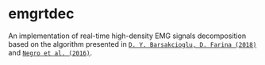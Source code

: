 # emgrtdec
An implementation of real-time high-density EMG signals decomposition based on the algorithm presented in [`D. Y. Barsakcioglu, D. Farina (2018)`](https://ieeexplore.ieee.org/document/8584659) and [`Negro et al. (2016)`](https://iopscience.iop.org/article/10.1088/1741-2560/13/2/026027/meta).
